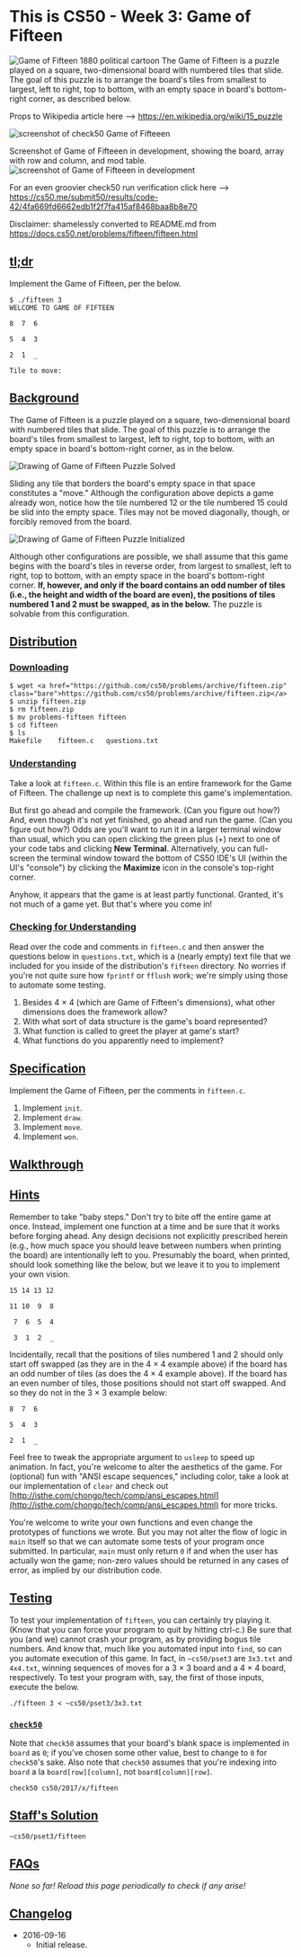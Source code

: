 # This is CS50 - Week 3: Game of Fifteen

![Game of Fifteen 1880 political cartoon](the_boss_puzzle.jpg)
The Game of Fifteen is a puzzle played on a square, two-dimensional board with numbered tiles that slide. The goal of this puzzle is to arrange the board's tiles from smallest to largest, left to right, top to bottom, with an empty space in board's bottom-right corner, as described below.


Props to Wikipedia article here -->  https://en.wikipedia.org/wiki/15_puzzle

![screenshot of check50 Game of Fifteeen](check50_fifteen.png)

Screenshot of Game of Fifteeen in development, showing the board, array with row and column, and mod table.
![screenshot of Game of Fifteeen in development](fifteen_dev.png)

For an even groovier check50 run verification click here -->  https://cs50.me/submit50/results/code-42/4fa669fd6662edb1f2f7fa415af8468baa8b8e70

Disclaimer: shamelessly converted to README.md from https://docs.cs50.net/problems/fifteen/fifteen.html


## [tl;dr](#tl-dr)

Implement the Game of Fifteen, per the below.

```
$ ./fifteen 3
WELCOME TO GAME OF FIFTEEN

8  7  6

5  4  3

2  1  _

Tile to move:
```

## [Background](#background)

The Game of Fifteen is a puzzle played on a square, two-dimensional board with numbered tiles that slide. The goal of this puzzle is to arrange the board's tiles from smallest to largest, left to right, top to bottom, with an empty space in board's bottom-right corner, as in the below.

![Drawing of Game of Fifteen Puzzle Solved](game_board_solved.png)

Sliding any tile that borders the board's empty space in that space constitutes a "move."  Although the configuration above depicts a game already won, notice how the tile numbered 12 or the tile numbered 15 could be slid into the empty space. Tiles may not be moved diagonally, though, or forcibly removed from the board.

![Drawing of Game of Fifteen Puzzle Initialized](game_board_initialized.png)

Although other configurations are possible, we shall assume that this game begins with the board's tiles in reverse order, from largest to smallest, left to right, top to bottom, with an empty space in the board's bottom-right corner. **If, however, and only if the board contains an odd number of tiles (i.e., the height and width of the board are even), the positions of tiles numbered 1 and 2 must be swapped, as in the below.** The puzzle is solvable from this configuration.

## [Distribution](#distribution)

### [Downloading](#downloading)

```
$ wget <a href="https://github.com/cs50/problems/archive/fifteen.zip" class="bare">https://github.com/cs50/problems/archive/fifteen.zip</a>
$ unzip fifteen.zip
$ rm fifteen.zip
$ mv problems-fifteen fifteen
$ cd fifteen
$ ls
Makefile    fifteen.c   questions.txt
```

### [Understanding](#understanding)

Take a look at `fifteen.c`. Within this file is an entire framework for the Game of Fifteen. The challenge up next is to complete this game's implementation.

But first go ahead and compile the framework. (Can you figure out how?) And, even though it's not yet finished, go ahead and run the game. (Can you figure out how?) Odds are you'll want to run it in a larger terminal window than usual, which you can open clicking the green plus (+) next to one of your code tabs and clicking **New Terminal**. Alternatively, you can full-screen the terminal window toward the bottom of CS50 IDE's UI (within the UI's "console") by clicking the **Maximize** icon in the console's top-right corner.

Anyhow, it appears that the game is at least partly functional. Granted, it's not much of a game yet. But that's where you come in!

### [Checking for Understanding](#checking-for-understanding)

Read over the code and comments in `fifteen.c` and then answer the questions below in `questions.txt`, which is a (nearly empty) text file that we included for you inside of the distribution's `fifteen` directory. No worries if you're not quite sure how `fprintf` or `fflush` work; we're simply using those to automate some testing.

1. Besides 4 × 4 (which are Game of Fifteen's dimensions), what other dimensions does the framework allow?
2. With what sort of data structure is the game's board represented?
3. What function is called to greet the player at game's start?
4. What functions do you apparently need to implement?

## [Specification](#specification)

Implement the Game of Fifteen, per the comments in `fifteen.c`.

1. Implement `init`.
2. Implement `draw`.
3. Implement `move`.
4. Implement `won`.

## [Walkthrough](#walkthrough)

## [Hints](#hints)

Remember to take "baby steps." Don't try to bite off the entire game at once. Instead, implement one function at a time and be sure that it works before forging ahead. Any design decisions not explicitly prescribed herein (e.g., how much space you should leave between numbers when printing the board) are intentionally left to you. Presumably the board, when printed, should look something like the below, but we leave it to you to implement your own vision.

```
15 14 13 12

11 10  9  8

 7  6  5  4

 3  1  2  _
```

Incidentally, recall that the positions of tiles numbered 1 and 2 should only start off swapped (as they are in the 4 × 4 example above) if the board has an odd number of tiles (as does the 4 × 4 example above). If the board has an even number of tiles, those positions should not start off swapped. And so they do not in the 3 × 3 example below:

```
8  7  6

5  4  3

2  1  _
```

Feel free to tweak the appropriate argument to `usleep` to speed up animation. In fact, you're welcome to alter the aesthetics of the game. For (optional) fun with "ANSI escape sequences," including color, take a look at our implementation of `clear` and check out [http://isthe.com/chongo/tech/comp/ansi_escapes.html](http://isthe.com/chongo/tech/comp/ansi_escapes.html) for more tricks.

You're welcome to write your own functions and even change the prototypes of functions we wrote. But you may not alter the flow of logic in `main` itself so that we can automate some tests of your program once submitted. In particular, `main` must only return `0` if and when the user has actually won the game; non-zero values should be returned in any cases of error, as implied by our distribution code.

## [Testing](#testing)

To test your implementation of `fifteen`, you can certainly try playing it. (Know that you can force your program to quit by hitting ctrl-c.) Be sure that you (and we) cannot crash your program, as by providing bogus tile numbers. And know that, much like you automated input into `find`, so can you automate execution of this game. In fact, in `~cs50/pset3` are `3x3.txt` and `4x4.txt`, winning sequences of moves for a 3 × 3 board and a 4 × 4 board, respectively. To test your program with, say, the first of those inputs, execute the below.

```
./fifteen 3 < ~cs50/pset3/3x3.txt
```

### [`check50`](#code-check50-code)

Note that `check50` assumes that your board's blank space is implemented in `board` as `0`; if you've chosen some other value, best to change to `0` for `check50`'s sake. Also note that `check50` assumes that you're indexing into `board` a la `board[row][column]`, not `board[column][row]`.

```
check50 cs50/2017/x/fifteen
```

## [Staff's Solution](#staff-s-solution)

```
~cs50/pset3/fifteen
```

## [FAQs](#faqs)

_None so far! Reload this page periodically to check if any arise!_

## [Changelog](#changelog)

* 2016-09-16
  - Initial release.
